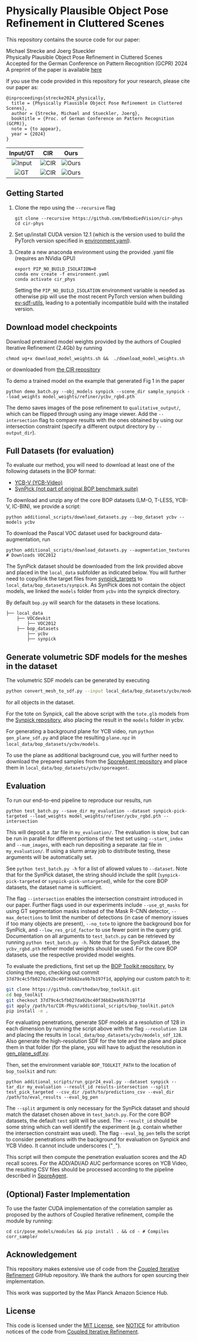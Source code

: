 # Physically Plausible Object Pose Refinement in Cluttered Scenes
 
This repository contains the source code for our paper:

Michael Strecke and Joerg Stueckler<br/>
Physically Plausible Object Pose Refinement in Cluttered Scenes<br/>
Accepted for the German Conference on Pattern Recognition (GCPR) 2024<br/>
A preprint of the paper is available [here](https://ev.is.mpg.de/uploads_file/attachment/attachment/776/gcpr2024_physics_pose_refinement_submitted_version_compressed.pdf)  

If you use the code provided in this repository for your research, please cite our paper as:
```
@inproceedings{strecke2024_physically,
  title = {Physically Plausible Object Pose Refinement in Cluttered Scenes},
  author = {Strecke, Michael and Stueckler, Joerg},
  booktitle = {Proc. of German Conference on Pattern Recognition (GCPR)},
  note = {to appear},
  year = {2024}
}
```

|            Input/GT             |                   CIR                   |                   Ours                    |
|:-------------------------------:|:---------------------------------------:|:-----------------------------------------:|
|   ![Input](images/input.png)    |   ![CIR](images/render_cir_final.png)   |   ![Ours](images/render_ours_final.png)   |
| ![GT](images/render_gt_alt.png) | ![CIR](images/render_cir_final_alt.png) | ![Ours](images/render_ours_final_alt.png) |

## Getting Started
1. Clone the repo using the `--recursive` flag 
   ```
   git clone --recursive https://github.com/EmbodiedVision/cir-phys
   cd cir-phys
   ```

2. Set up/install CUDA version 12.1 (which is the version used to build the PyTorch version specified in [environment.yaml](environment.yaml)).

3. Create a new anaconda environment using the provided .yaml file (requires an NVidia GPU)
   ```
   export PIP_NO_BUILD_ISOLATION=0
   conda env create -f environment.yaml
   conda activate cir_phys
   ```
   Setting the `PIP_NO_BUILD_ISOLATION` environment variable is needed as otherwise pip will use the most recent PyTorch version when building [ev-sdf-utils](https://github.com/EmbodiedVision/ev-sdf-utils), leading to a potentially incompatible build with the installed version.

## Download model checkpoints
Download pretrained model weights provided by the authors of Coupled Iterative Refinement (2.4Gb) by running
```
chmod ug+x download_model_weights.sh &&  ./download_model_weights.sh
```
or downloaded from [the CIR repository](https://github.com/princeton-vl/Coupled-Iterative-Refinement)

To demo a trained model on the example that generated Fig 1 in the paper
```
python demo_batch.py --obj_models synpick --scene_dir sample_synpick --load_weights model_weights/refiner/ycbv_rgbd.pth
```
The demo saves images of the pose refinement to `qualitative_output/`, which can be flipped through using any image viewer.
Add the `--intersection` flag to compare results with the ones obtained by using our intersection constraint (specify a different output directory by `--output_dir`).

## Full Datasets (for evaluation)
To evaluate our method, you will need to download at least one of the following datasets in the BOP format:
- [YCB-V (YCB-Video)](https://bop.felk.cvut.cz/datasets/#:~:text=20%20test%20images-,YCB%2DV%20(YCB%2DVideo),-Xiang%20et%20al)
- [SynPick (not part of original BOP benchmark suite)](https://www.ais.uni-bonn.de/datasets/synpick/)

To download and unzip any of the core BOP datasets (LM-O, T-LESS, YCB-V, IC-BIN), we provide a script:
```
python additional_scripts/download_datasets.py --bop_dataset ycbv --models ycbv
```
To download the Pascal VOC dataset used for background data-augmentation, run
```
python additional_scripts/download_datasets.py --augmentation_textures # Downloads VOC2012
```

The SynPick dataset should be downloaded from the link provided above and placed in the `local_data` subfolder as indicated below.
You will further need to copy/link the target files from [synpick_targets](synpick_targets) to `local_data/bop_datasets/synpick`.
As SynPick does not contain the object models, we linked the `models` folder from `ycbv` into the synpick directory.

By default `bop.py` will search for the datasets in these locations.

```Shell
├── local_data
    ├── VOCdevkit
        ├── VOC2012
    ├── bop_datasets
        ├── ycbv
        ├── synpick
```

## Generate volumetric SDF models for the meshes in the dataset
The volumetric SDF models can be generated by executing
```bash
python convert_mesh_to_sdf.py --input local_data/bop_datasets/ycbv/models/obj_000001.ply --output local_data/bop_datasets/ycbv/models/obj_000001.npz --resolution 64
```
for all objects in the dataset.

For the tote on Synpick, call the above script with the `tote.glb` models from the [Synpick repository](https://github.com/AIS-Bonn/synpick), also placing the result in the `models` folder in ycbv.

For generating a background plane for YCB video, run `python gen_plane_sdf.py` and place the resulting `plane.npz` in `local_data/bop_datasets/ycbv/models`.

To use the plane as additional background cue, you will further need to download the prepared samples from the [SporeAgent repository](https://github.com/dornik/sporeagent) and place them in `local_data/bop_datasets/ycbv/sporeagent`.

## Evaluation

To run our end-to-end pipeline to reproduce our results, run
```
python test_batch.py --save_dir my_evaluation --dataset synpick-pick-targeted --load_weights model_weights/refiner/ycbv_rgbd.pth --intersection
```
This will deposit a .tar file in `my_evaluation/`. The evaluation is slow, but can be run in parallel for different portions of the test set using `--start_index` and `--num_images`, with each run depositing a separate .tar file in `my_evaluation/`. If using a slurm array job to distribute testing, these arguments will be automatically set.

See `python test_batch.py -h` for a list of allowed values to `--dataset`. Note that for the SynPick dataset, the string should include the split (`synpick-pick-targeted` or `synpick-pick-untargeted`), while for the core BOP datasets, the dataset name is sufficient.

The flag `--intersection` enables the intersection constraint introduced in our paper.
Further flags used in our experiments include `--use_gt_masks` for using GT segmentation masks instead of the Mask R-CNN detector,
`--max_detections` to limit the number of detections (in case of memory issues if too many objects are present),
`--no_tote` to ignore the background box for SynPick, and `--low_res_grid_factor` to use fewer point in the query grid.
Documentation on all arguments to `test_batch.py` can be retrieved by running `python test_batch.py -h`.
Note that for the SynPick dataset, the `ycbv_rgbd.pth` refiner model weights should be used. For the core BOP datasets,
use the respective provided model weights.

To evaluate the predictions, first set up the [BOP Toolkit repository](https://github.com/thodan/bop_toolkit), by cloning the repo, checking out commit `37d79c4c5fb027da92bc40f36b82ea9b7b197f1d`, applying our custom patch to it:
```bash
git clone https://github.com/thodan/bop_toolkit.git
cd bop_toolkit
git checkout 37d79c4c5fb027da92bc40f36b82ea9b7b197f1d
git apply /path/to/CIR-Phys/additional_scripts/bop_toolkit.patch
pip install -e .
```
For evaluating penetrations, generate SDF models at a resolution of 128 in each dimension by running the script above with the flag `--resolution 128` and placing the results in `local_data/bop_datasets/ycbv/models_sdf_128`.
Also generate the high-resolution SDF for the tote and the plane and place them in that folder (for the plane, you will have to adjust the resolution in [gen_plane_sdf.py](gen_plane_sdf.py).

Then, set the environment variable `BOP_TOOLKIT_PATH` to the location of `bop_toolkit` and run: 
```
python additional_scripts/run_gcpr24_eval.py --dataset synpick --tar_dir my_evaluation --result_id results-intersection --split test_pick_targeted --csv_dir /path/to/predictions_csv --eval_dir /path/to/eval_results --eval_bg_pen
```
The `--split` argument is only necessary for the SynPick dataset and should match the dataset chosen above in `test_batch.py`.
For the core BOP datasets, the default `test` split will be used.
The `--result_id` should be some string which can well identify the experiment (e.g. contain whether the intersection constraint was used).
The flag `--eval_bg_pen` tells the script to consider penetrations with the background for evaluation on Synpick and YCB Video.
It cannot include underscores ("`_`").

This script will then compute the penetration evaluation scores and the AD recall scores.
For the ADD/ADI/AD AUC performance scores on YCB Video, the resulting CSV files should be processed according to the pipeline described in [SporeAgent](https://github.com/dornik/sporeagent).

## (Optional) Faster Implementation
To use the faster CUDA implementation of the correlation sampler as proposed by the authors of Coupled Iterative refinement, compile the module by running:
```
cd cir/pose_models/modules && pip install . && cd - # Compiles corr_sampler
```

## Acknowledgement

This repository makes extensive use of code from the [Coupled Iterative Refinement](https://github.com/princeton-vl/Coupled-Iterative-Refinement) GitHub repository. We thank the authors for open sourcing their implementation.

This work was supported by the Max Planck Amazon Science Hub.

## License
This code is licensed under the [MIT License](LICENSE), see [NOTICE](NOTICE) for attribution notices of the code from [Coupled Iterative Refinement](https://github.com/princeton-vl/Coupled-Iterative-Refinement).
